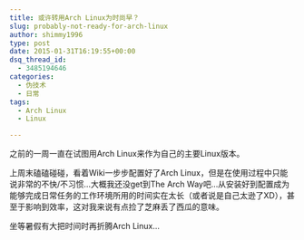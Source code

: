 ```yaml
---
title: 或许转用Arch Linux为时尚早？
slug: probably-not-ready-for-arch-linux
author: shimmy1996
type: post
date: 2015-01-31T16:19:55+00:00
dsq_thread_id:
  - 3485194646
categories:
  - 伪技术
  - 日常
tags:
  - Arch Linux
  - Linux

---
```

之前的一周一直在试图用Arch Linux来作为自己的主要Linux版本。

上周末磕磕碰碰，看着Wiki一步步配置好了Arch Linux，但是在使用过程中只能说非常的不快/不习惯&#8230;大概我还没get到The Arch Way吧&#8230;从安装好到配置成为能够完成日常任务的工作环境所用的时间实在太长（或者说是自己太逊了XD），甚至于影响到效率，这对我来说有点捡了芝麻丢了西瓜的意味。

坐等暑假有大把时间时再折腾Arch Linux&#8230;
